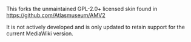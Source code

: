 This forks the unmaintained GPL-2.0+ licensed skin found in https://github.com/Atlasmuseum/AMV2

It is not actively developed and is only updated to retain support for the current MediaWiki version.
